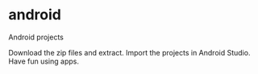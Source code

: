 # android
Android projects

Download the zip files and extract. Import the projects in Android Studio. Have fun using apps.
